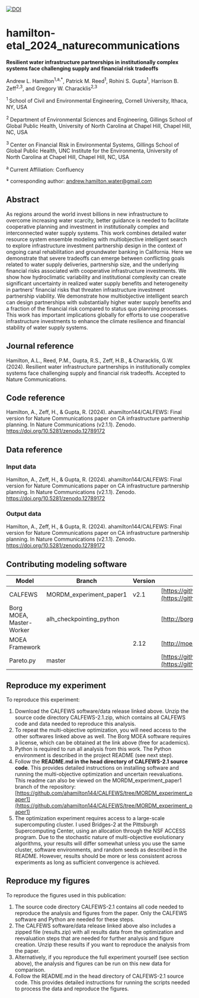 [![DOI](https://zenodo.org/badge/DOI/10.5281/zenodo.12789172.svg)](https://doi.org/10.5281/zenodo.12789172)



# hamilton-etal_2024_naturecommunications

**Resilient water infrastructure partnerships in institutionally complex systems face challenging supply and financial risk tradeoffs**

Andrew L. Hamilton<sup>1,a,\*</sup>, Patrick M. Reed<sup>1</sup>, Rohini S. Gupta<sup>1</sup>, Harrison B. Zeff<sup>2,3</sup>, and Gregory W. Characklis<sup>2,3</sup>

<sup>1 </sup> School of Civil and Environmental Engineering, Cornell University, Ithaca, NY, USA

<sup>2 </sup> Department of Environmental Sciences and Engineering, Gillings School of Global Public Health, University of North Carolina at Chapel Hill, Chapel Hill, NC, USA

<sup>3 </sup> Center on Financial Risk in Environmental Systems, Gillings School of Global Public Health, UNC Institute for the Environmenta, University of North Carolina at Chapel Hill, Chapel Hill, NC, USA

<sup>a </sup> Current Affiliation: Confluency

\* corresponding author:  andrew.hamilton.water@gmail.com

## Abstract
As regions around the world invest billions in new infrastructure to overcome increasing water scarcity, better guidance is needed to facilitate cooperative planning and investment in institutionally complex and interconnected water supply systems. This work combines detailed water resource system ensemble modeling with multiobjective intelligent search to explore infrastructure investment partnership design in the context of ongoing canal rehabilitation and groundwater banking in California. Here we demonstrate that severe tradeoffs can emerge between conflicting goals related to water supply deliveries, partnership size, and the underlying financial risks associated with cooperative infrastructure investments. We show how hydroclimatic variability and institutional complexity can create significant uncertainty in realized water supply benefits and heterogeneity in partners’ financial risks that threaten infrastructure investment partnership viability. We demonstrate how multiobjective intelligent search can design partnerships with substantially higher water supply benefits and a fraction of the financial risk compared to status quo planning processes. This work has important implications globally for efforts to use cooperative infrastructure investments to enhance the climate resilience and financial stability of water supply systems.

## Journal reference
Hamilton, A.L., Reed, P.M., Gupta, R.S., Zeff, H.B., & Characklis, G.W. (2024). Resilient water infrastructure partnerships in institutionally complex systems face challenging supply and financial risk tradeoffs. Accepted to Nature Communications.

## Code reference
Hamilton, A., Zeff, H., & Gupta, R. (2024). ahamilton144/CALFEWS: Final version for Nature Communications paper on CA infrastructure partnership planning. In Nature Communications (v2.1.1). Zenodo. https://doi.org/10.5281/zenodo.12789172

## Data reference

### Input data
Hamilton, A., Zeff, H., & Gupta, R. (2024). ahamilton144/CALFEWS: Final version for Nature Communications paper on CA infrastructure partnership planning. In Nature Communications (v2.1.1). Zenodo. https://doi.org/10.5281/zenodo.12789172

### Output data
Hamilton, A., Zeff, H., & Gupta, R. (2024). ahamilton144/CALFEWS: Final version for Nature Communications paper on CA infrastructure partnership planning. In Nature Communications (v2.1.1). Zenodo. https://doi.org/10.5281/zenodo.12789172

## Contributing modeling software
| Model | Branch | Version | Repository Link | DOI |
|------------|---------|------|-------------|-----------|
| CALFEWS | MORDM_experiment_paper1 | v2.1 | [https://github.com/ahamilton144/CALFEWS/releases/tag/v2.1](https://github.com/ahamilton144/CALFEWS/releases/tag/v2.1) | [https://doi.org/10.5281/zenodo.12789172](https://doi.org/10.5281/zenodo.12789172) |
| Borg MOEA, Master-Worker | alh_checkpointing_python | | [http://borgmoea.org/](http://www.moeaframework.org/) | |
| MOEA Framework | | 2.12 | [http://moeaframework.org/](http://moeaframework.org/) | |
| Pareto.py | master |  | [https://github.com/matthewjwoodruff/pareto.py](https://github.com/matthewjwoodruff/pareto.py) | |


## Reproduce my experiment  
To reproduce this experiment:

1. Download the CALFEWS software/data release linked above. Unzip the source code directory CALFEWS-2.1.zip, which contains all CALFEWS code and data needed to reproduce this analysis.
2. To repeat the multi-objective optimization, you will need access to the other softwares linked above as well. The Borg MOEA software requires a license, which can be obtained at the link above (free for academics).
3. Python is required to run all analysis from this work. The Python environment is described in the project README (see next step).
4. Follow the **README.md in the head directory of CALFEWS-2.1 source code**. This provides detailed instructions on installing software and running the multi-objective optimization and uncertain reevaluations. This readme can also be viewed on the MORDM_experiment_paper1 branch of the repository: [https://github.com/ahamilton144/CALFEWS/tree/MORDM_experiment_paper1](https://github.com/ahamilton144/CALFEWS/tree/MORDM_experiment_paper1)
6. The optimization experiment requires access to a large-scale supercomputing cluster. I used Bridges-2 at the Pittsburgh Supercomputing Center, using an allocation through the NSF ACCESS program. Due to the stochastic nature of multi-objective evolutionary algorithms, your results will differ somewhat unless you use the same cluster, software environments, and random seeds as described in the README. However, results should be more or less consistent across experiments as long as sufficient convergence is achieved.

## Reproduce my figures
To reproduce the figures used in this publication:

1. The source code directory CALFEWS-2.1 contains all code needed to reproduce the analysis and figures from the paper. Only the CALFEWS software and Python are needed for these steps.
2. The CALFEWS software/data release linked above also includes a zipped file (results.zip) with all results data from the optimization and reevaluation steps that are needed for further analysis and figure creation. Unzip these results if you want to reproduce the analysis from the paper.
3. Alternatively, if you reproduce the full experiment yourself (see section above), the analysis and figures can be run on this new data for comparison.
4. Follow the README.md in the head directory of CALFEWS-2.1 source code. This provides detailed instructions for running the scripts needed to process the data and reproduce the figures.





